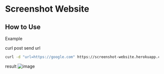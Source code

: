 # Screenshot Website

## How to Use

Example 

curl post send url
```bash
curl -d "url=https://google.com" https://screenshot-website.herokuapp.com/

```

result
![image](https://user-images.githubusercontent.com/41193120/134798092-448f9852-5534-43d6-b573-4834b1b33c8d.png)

